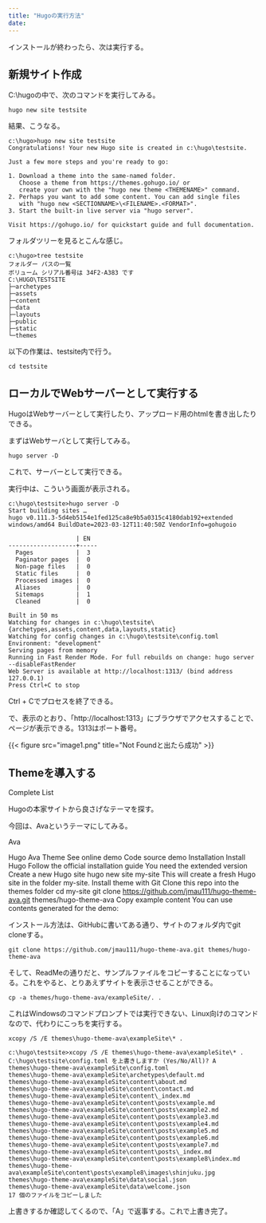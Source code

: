```yaml
---
title: "Hugoの実行方法"
date:
---
```


インストールが終わったら、次は実行する。

## 新規サイト作成
C:\hugoの中で、次のコマンドを実行してみる。

```
hugo new site testsite
```

結果、こうなる。

```
c:\hugo>hugo new site testsite
Congratulations! Your new Hugo site is created in c:\hugo\testsite.

Just a few more steps and you're ready to go:

1. Download a theme into the same-named folder.
   Choose a theme from https://themes.gohugo.io/ or
   create your own with the "hugo new theme <THEMENAME>" command.
2. Perhaps you want to add some content. You can add single files
   with "hugo new <SECTIONNAME>\<FILENAME>.<FORMAT>".
3. Start the built-in live server via "hugo server".

Visit https://gohugo.io/ for quickstart guide and full documentation.
```

フォルダツリーを見るとこんな感じ。

```
c:\hugo>tree testsite
フォルダー パスの一覧
ボリューム シリアル番号は 34F2-A383 です
C:\HUGO\TESTSITE
├─archetypes
├─assets
├─content
├─data
├─layouts
├─public
├─static
└─themes
```

以下の作業は、testsite内で行う。

```
cd testsite
```

## ローカルでWebサーバーとして実行する
HugoはWebサーバーとして実行したり、アップロード用のhtmlを書き出したりできる。

まずはWebサーバとして実行してみる。

```
hugo server -D
```
これで、サーバーとして実行できる。

実行中は、こういう画面が表示される。

```
c:\hugo\testsite>hugo server -D
Start building sites …
hugo v0.111.3-5d4eb5154e1fed125ca8e9b5a0315c4180dab192+extended windows/amd64 BuildDate=2023-03-12T11:40:50Z VendorInfo=gohugoio

                   | EN
-------------------+-----
  Pages            |  3
  Paginator pages  |  0
  Non-page files   |  0
  Static files     |  0
  Processed images |  0
  Aliases          |  0
  Sitemaps         |  1
  Cleaned          |  0

Built in 50 ms
Watching for changes in c:\hugo\testsite\{archetypes,assets,content,data,layouts,static}
Watching for config changes in c:\hugo\testsite\config.toml
Environment: "development"
Serving pages from memory
Running in Fast Render Mode. For full rebuilds on change: hugo server --disableFastRender
Web Server is available at http://localhost:1313/ (bind address 127.0.0.1)
Press Ctrl+C to stop
```

Ctrl + Cでプロセスを終了できる。

で、表示のとおり、「http://localhost:1313」にブラウザでアクセスすることで、ページが表示できる。1313はポート番号。

{{< figure src="image1.png" title="Not Foundと出たら成功" >}}

## Themeを導入する
<a href="https://themes.gohugo.io/" style="text-decoration: none;"><div class="link-box"><div class="img-box"><div style="background-image: url('https://themes.gohugo.io/opengraph/gohugoio-card-base-1_huf001e7df4fd9c00c4355abac7d4ca455_242906_filter_16193305268219998852.png');"></div></div><div class="text-box"><p class="title">Complete List</p><p class="description"></p></div></div></a>

Hugoの本家サイトから良さげなテーマを探す。

今回は、Avaというテーマにしてみる。

<a href="https://themes.gohugo.io/themes/hugo-theme-ava/" style="text-decoration: none;"><div class="link-box"><div class="img-box"><div style="background-image: url('https://themes.gohugo.io/themes/hugo-theme-ava/tn-featured.png');"></div></div><div class="text-box"><p class="title">Ava</p><p class="description">Hugo Ava Theme See online demo Code source demo Installation Install Hugo Follow the official installation guide You need the extended version Create a new Hugo site hugo new site my-site This will create a fresh Hugo site in the folder my-site. Install theme with Git Clone this repo into the themes folder cd my-site git clone https://github.com/jmau111/hugo-theme-ava.git themes/hugo-theme-ava Copy example content You can use contents generated for the demo:</p></div></div></a>

インストール方法は、GitHubに書いてある通り、サイトのフォルダ内でgit cloneする。

```
git clone https://github.com/jmau111/hugo-theme-ava.git themes/hugo-theme-ava
```

そして、ReadMeの通りだと、サンプルファイルをコピーすることになっている。これをやると、とりあえずサイトを表示させることができる。

```
cp -a themes/hugo-theme-ava/exampleSite/. .
```

これはWindowsのコマンドプロンプトでは実行できない、Linux向けのコマンドなので、代わりにこっちを実行する。

```
xcopy /S /E themes\hugo-theme-ava\exampleSite\* .
```

```
c:\hugo\testsite>xcopy /S /E themes\hugo-theme-ava\exampleSite\* .
C:\hugo\testsite\config.toml を上書きしますか (Yes/No/All)? A
themes\hugo-theme-ava\exampleSite\config.toml
themes\hugo-theme-ava\exampleSite\archetypes\default.md
themes\hugo-theme-ava\exampleSite\content\about.md
themes\hugo-theme-ava\exampleSite\content\contact.md
themes\hugo-theme-ava\exampleSite\content\_index.md
themes\hugo-theme-ava\exampleSite\content\posts\example.md
themes\hugo-theme-ava\exampleSite\content\posts\example2.md
themes\hugo-theme-ava\exampleSite\content\posts\example3.md
themes\hugo-theme-ava\exampleSite\content\posts\example4.md
themes\hugo-theme-ava\exampleSite\content\posts\example5.md
themes\hugo-theme-ava\exampleSite\content\posts\example6.md
themes\hugo-theme-ava\exampleSite\content\posts\example7.md
themes\hugo-theme-ava\exampleSite\content\posts\_index.md
themes\hugo-theme-ava\exampleSite\content\posts\example8\index.md
themes\hugo-theme-ava\exampleSite\content\posts\example8\images\shinjuku.jpg
themes\hugo-theme-ava\exampleSite\data\social.json
themes\hugo-theme-ava\exampleSite\data\welcome.json
17 個のファイルをコピーしました
```

上書きするか確認してくるので、「A」で返事する。これで上書き完了。

